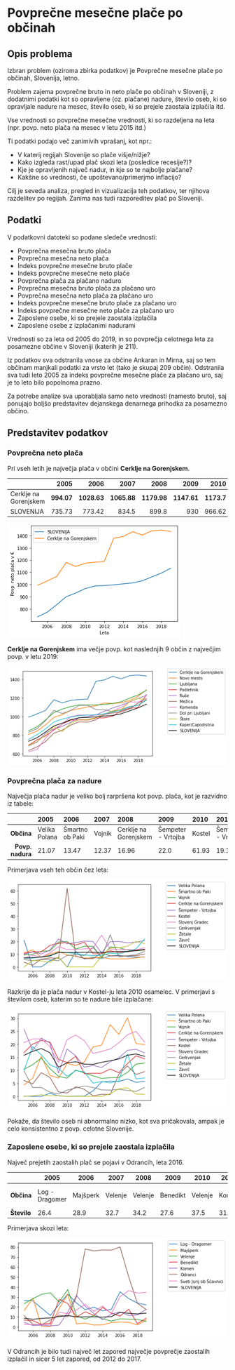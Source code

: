 # Povprečne mesečne plače po občinah

## Opis problema

Izbran problem (oziroma zbirka podatkov) je Povprečne mesečne plače po občinah, Slovenija, letno.

Problem zajema povprečne bruto in neto plače po občinah v Sloveniji, z dodatnimi podatki kot so opravljene (oz. plačane) nadure, število oseb, ki so opravljale nadure na mesec, število oseb, ki so prejele zaostala izplačila itd.

Vse vrednosti so povprečne mesečne vrednosti, ki so razdeljena na leta (npr. povp. neto plača na mesec v letu 2015 itd.)

Ti podatki podajo več zanimivih vprašanj, kot npr.:
  * V katerij regijah Slovenije so plače višje/nižje?
  * Kako izgleda rast/upad plač skozi leta (posledice recesije?)?
  * Kje je opravljenih največ nadur, in kje so te najbolje plačane?
  * Kakšne so vrednosti, če upoštevano/primerjmo inflacijo?
  
Cilj je seveda analiza, pregled in vizualizacija teh podatkov, ter njihova razdelitev po regijah. Zanima nas tudi razporeditev plač po Sloveniji.

## Podatki

V podatkovni datoteki so podane sledeče vrednosti:
 * Povprečna mesečna bruto plača
 * Povprečna mesečna neto plača
 * Indeks povprečne mesečne bruto plače
 * Indeks povprečne mesečne neto plače
 * Povprečna plača za plačano naduro
 * Povprečna mesečna bruto plača za plačano uro
 * Povprečna mesečna neto plača za plačano uro
 * Indeks povprečne mesečne bruto plače za plačano uro
 * Indeks povprečne mesečne neto plače za plačano uro
 * Zaposlene osebe, ki so prejele zaostala izplačila
 * Zaposlene osebe z izplačanimi nadurami
 
Vrednosti so za leta od 2005 do 2019, in so povprečja celotnega leta za posamezne občine v Sloveniji (katerih je 211).

Iz podatkov sva odstranila vnose za občine Ankaran in Mirna, saj so tem občinam manjkali podatki za vrsto let (tako je skupaj 209 občin). Odstranila sva tudi leto 2005 za indeks povprečne mesečne plače za plačano uro, saj je to leto bilo popolnoma prazno.

Za potrebe analize sva uporabljala samo neto vrednosti (namesto bruto), saj ponujajo boljšo predstavitev dejanskega denarnega prihodka za posamezno občino.

## Predstavitev podatkov

### Povprečna neto plača

Pri vseh letih je največja plača v občini **Cerklje na Gorenjskem**. 

|                       |   2005 |    2006 |    2007 |    2008 |    2009 |    2010 |    2011 |    2012 |    2013 |    2014 |    2015 |    2016 |    2017 |    2018 |    2019 |
|:----------------------|-------:|--------:|--------:|--------:|--------:|--------:|--------:|--------:|--------:|--------:|--------:|--------:|--------:|--------:|--------:|
| Cerklje na Gorenjskem | **994.07** | **1028.63** | **1065.88** | **1179.98** | **1147.61** | **1173.7**  | **1182.71** | **1187.71** | **1378.65** | **1393.08** | **1431.88** | **1404.53** | **1438.7**  | **1445.17** | **1433.9**  |
| SLOVENIJA | 735.73 | 773.42 |  834.5 |  899.8 |    930 | 966.62 | 987.39 | 991.44 | 997.01 | 1005.41 | 1013.23 | 1030.16 |   1062 | 1092.74 | 1133.5 |'

![Primerjava povp. neto plače z povp. plačo Slovenije](slike/Primerjava_povp_neto_place_1.png)

**Cerklje na Gorenjskem** ima večje povp. kot naslednjih 9 občin z največjim povp. v letu 2019:

![Primerjava povp. neto plače](slike/Primerjava_povp_neto_place_2.png)

### Povprečna plača za nadure

Največja plača nadur je veliko bolj rarpršena kot povp. plača, kot je razvidno iz tabele:

|    | 2005          | 2006            | 2007   | 2008                  | 2009               | 2010   | 2011               | 2012               | 2013               | 2014           | 2015       | 2016               | 2017               | 2018   | 2019   |
|---:|:--------------|:----------------|:-------|:----------------------|:-------------------|:-------|:-------------------|:-------------------|:-------------------|:---------------|:-----------|:-------------------|:-------------------|:-------|:-------|
|  **Občina** | Velika Polana | Šmartno ob Paki | Vojnik | Cerklje na Gorenjskem | Šempeter - Vrtojba | Kostel | Šempeter - Vrtojba | Šempeter - Vrtojba | Šempeter - Vrtojba | Slovenj Gradec | Cerkvenjak | Šempeter - Vrtojba | Šempeter - Vrtojba | Žetale | Zavrč  |
|  **Povp. nadura** | 21.07         | 13.47           | 12.37  | 16.96                 | 22.0               | 61.93  | 19.19              | 20.41              | 20.07              | 25.15          | 25.47      | 20.09              | 18.95              | 20.08  | 22.04  |

Primerjava vseh teh občin čez leta:

![Primerjava povp. plače nadur](slike/Primerjava_povp_nadure_1.png)

Razkrije da je plača nadur v Kostel-ju leta 2010 osamelec. V primerjavi s številom oseb, katerim so te nadure bile izplačane:

![Primerjava povp. št. oseb katerim so nadure bile plačane](slike/Primerjava_povp_nadure_2.png)

Pokaže, da število oseb ni abnormalno nizko, kot sva pričakovala, ampak je celo konsistentno z povp. celotne Slovenije.

### Zaposlene osebe, ki so prejele zaostala izplačila

Največ prejetih zaostalih plač se pojavi v Odrancih, leta 2016. 

|      |	2005	| 2006 |	2007	| 2008 |	2009 |	2010 |	2011 |	2012 |	2013 |	2014 |	2015 |	2016 |	2017 |	2018 |	2019 |
| ---- | ---- | ---- | ---- | ---- | ---- | ---- | ---- | ---- | ---- | ---- | ---- | ---- | ---- | ---- | ---- |
| **Občina** |	Log - Dragomer | Majšperk |	Velenje |	Velenje	| Benedikt |	Velenje |	Komen |	Odranci	| Odranci| 	Odranci	| Odranci |	Odranci |	Odranci	| Sveti Jurij ob Ščavnici	| Sveti Jurij ob Ščavnici |
| **Število** |	26.4 |	28.9 |	32.7 |	34.2 |	27.6 |	37.5 |	31.6 |	78.1	| 76.2 |	77.2 |	76.9 |	80.2 |	50	| 33.9	| 34.7 |


Primerjava skozi leta:

![Primerjava povp. št. oseb katere so dobile zaostalo izplačilo](slike/analiza_zaostala_izplacila.png)

V Odrancih je bilo tudi največ let zapored največje povprečje zaostalih izplačil in sicer 5 let zapored, od 2012 do 2017.
